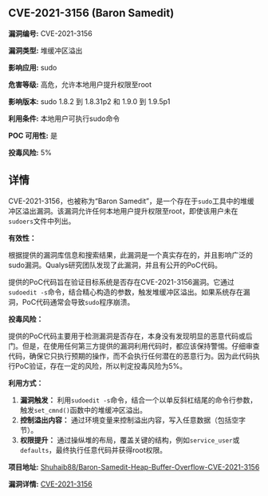 ## CVE-2021-3156 (Baron Samedit)

**漏洞编号:** CVE-2021-3156

**漏洞类型:** 堆缓冲区溢出

**影响应用:** sudo

**危害等级:** 高危，允许本地用户提升权限至root

**影响版本:** sudo 1.8.2 到 1.8.31p2 和 1.9.0 到 1.9.5p1

**利用条件:** 本地用户可执行sudo命令

**POC 可用性:** 是

**投毒风险:** 5%

## 详情

CVE-2021-3156，也被称为“Baron Samedit”，是一个存在于`sudo`工具中的堆缓冲区溢出漏洞。该漏洞允许任何本地用户提升权限至root，即使该用户未在`sudoers`文件中列出。

**有效性：**

根据提供的漏洞库信息和搜索结果，此漏洞是一个真实存在的，并且影响广泛的sudo漏洞。Qualys研究团队发现了此漏洞，并且有公开的PoC代码。

提供的PoC代码旨在验证目标系统是否存在CVE-2021-3156漏洞。它通过`sudoedit -s`命令，结合精心构造的参数，触发堆缓冲区溢出。如果系统存在漏洞，PoC代码通常会导致`sudo`程序崩溃。

**投毒风险：**

提供的PoC代码主要用于检测漏洞是否存在，本身没有发现明显的恶意代码或后门。但是，在使用任何第三方提供的漏洞利用代码时，都应该保持警惕。仔细审查代码，确保它只执行预期的操作，而不会执行任何潜在的恶意行为。因为此代码执行PoC验证，存在一定的风险，所以判定投毒风险为5%。

**利用方式：**

1.  **漏洞触发：** 利用`sudoedit -s`命令，结合一个以单反斜杠结尾的命令行参数，触发`set_cmnd()`函数中的堆缓冲区溢出。
2.  **控制溢出内容：**  通过环境变量来控制溢出内容，写入任意数据（包括空字节）。
3.  **权限提升：** 通过操纵堆的布局，覆盖关键的结构，例如`service_user`或`defaults`，最终执行任意代码并获得root权限。

**项目地址:** [Shuhaib88/Baron-Samedit-Heap-Buffer-Overflow-CVE-2021-3156](https://github.com/Shuhaib88/Baron-Samedit-Heap-Buffer-Overflow-CVE-2021-3156)

**漏洞详情:** [CVE-2021-3156](https://nvd.nist.gov/vuln/detail/CVE-2021-3156)